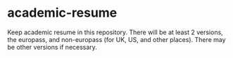 # academic-resume
Keep academic resume in this repository. There will be at least 2 versions, the europass, and  non-europass (for UK, US, and other places). There may be other versions if necessary.
